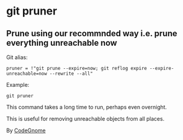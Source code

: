 # git pruner

## Prune using our recommnded way i.e. prune everything unreachable now

Git alias:

```git
pruner = !"git prune --expire=now; git reflog expire --expire-unreachable=now --rewrite --all"
```

Example:

```shell
git pruner
```

This command takes a long time to run, perhaps even overnight.

This is useful for removing unreachable objects from all places.

By [CodeGnome](http://www.codegnome.com/)
